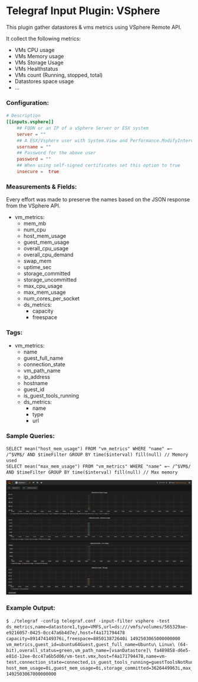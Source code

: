 # Telegraf Input Plugin: VSphere

This plugin gather datastores & vms metrics using VSphere Remote API.

It collect the following metrics:

- VMs CPU usage
- VMs Memory usage
- VMs Storage Usage
- VMs Healthstatus
- VMs count (Running, stopped, total)
- Datastores space usage
- ...

### Configuration:

```toml
# Description
[[inputs.vsphere]]
    ## FQDN or an IP of a vSphere Server or ESX system
    server = ""
    ## A ESX/Vsphere user with System.View and Performance.ModifyIntervals privileges
    username = ""
    ## Password for the above user
    password = ""
    ## When using self-signed certificates set this option to true
    insecure =  true
```

### Measurements & Fields:

Every effort was made to preserve the names based on the JSON response from the VSphere API.

- vm_metrics:
    - mem_mb
    - num_cpu
    - host_mem_usage
    - guest_mem_usage
    - overall_cpu_usage
    - overall_cpu_demand
    - swap_mem
    - uptime_sec
    - storage_committed
    - storage_uncommitted
    - max_cpu_usage
    - max_mem_usage
    - num_cores_per_socket
  - ds_metrics:
    - capacity
    - freespace

### Tags:

- vm_metrics:
    - name
    - guest_full_name
    - connection_state
    - vm_path_name
    - ip_address
    - hostname
    - guest_id
    - is_guest_tools_running
  - ds_metrics:
    - name
    - type
    - url

### Sample Queries:

```
SELECT mean("host_mem_usage") FROM "vm_metrics" WHERE "name" =~ /^$VM$/ AND $timeFilter GROUP BY time($interval) fill(null) // Memory used
SELECT mean("max_mem_usage") FROM "vm_metrics" WHERE "name" =~ /^$VM$/ AND $timeFilter GROUP BY time($interval) fill(null) // Max memory
```

<p align="center">
  <img src="grafana.png">
</p>

### Example Output:

```
$ ./telegraf -config telegraf.conf -input-filter vsphere -test
ds_metrics,name=datastore1,type=VMFS,url=ds:///vmfs/volumes/565329ae-e9216057-0425-0cc47a6b4d7e/,host=f4a171794478 capacity=891474149376i,freespace=885013872640i 1492503065000000000
vm_metrics,guest_id=ubuntu64Guest,guest_full_name=Ubuntu\ Linux\ (64-bit),overall_status=green,vm_path_name=[vsanDatastore]\ fa489858-d6e5-e81d-12ee-0cc47a6b5d06/vm-test.vmx,host=f4a171794478,name=vm-test,connection_state=connected,is_guest_tools_running=guestToolsNotRunning host_mem_usage=0i,guest_mem_usage=0i,storage_committed=3626449963i,max_cpu_usage=4598i,max_mem_usage=1024i,num_cores_per_socket=1i,storage_uncommitted=6209339392i,mem_mb=1024i,num_cpu=2i,overall_cpu_usage=0i,overall_cpu_demand=0i,swap_mem=0i,uptime_sec=0i 1492503067000000000
```
